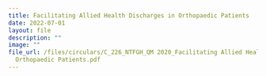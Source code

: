 ```yaml
---
title: Facilitating Allied Health Discharges in Orthopaedic Patients
date: 2022-07-01
layout: file
description: ""
image: ""
file_url: /files/circulars/C_226_NTFGH_QM 2020_Facilitating Allied Health Discharges in
  Orthopaedic Patients.pdf
---
```

